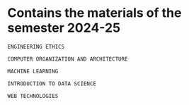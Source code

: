 # Contains the materials of the semester 2024-25

```
ENGINEERING ETHICS
``` 
```
COMPUTER ORGANIZATION AND ARCHITECTURE
```
```
MACHINE LEARNING
```

```
INTRODUCTION TO DATA SCIENCE
```

```
WEB TECHNOLOGIES
```
